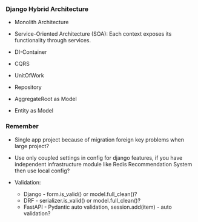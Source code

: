 ### Django Hybrid Architecture

* Monolith Architecture
* Service-Oriented Architecture (SOA): 
Each context exposes its functionality through services.

* DI-Container
* CQRS

* UnitOfWork
* Repository

* AggregateRoot as Model
* Entity as Model


### Remember

* Single app project because of migration foreign key problems when large project?

* Use only coupled settings in config for django features, if you have 
independent infrastructure module like Redis Recommendation System then 
use local config?

* Validation:
    - Django - form.is_valid() or model.full_clean()?
    - DRF - serializer.is_valid() or model.full_clean()?
    - FastAPI - Pydantic auto validation, session.add(item) - auto validation?
